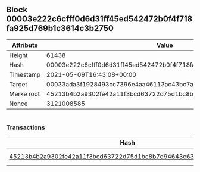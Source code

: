 ## Block 00003e222c6cfff0d6d31ff45ed542472b0f4f718fa925d769b1c3614c3b2750

Attribute | Value
--- | ---
Height | 61438
Hash | 00003e222c6cfff0d6d31ff45ed542472b0f4f718fa925d769b1c3614c3b2750
Timestamp | 2021-05-09T16:43:08+00:00
Target | 00033ada3f1928493cc7396e4aa46113ac43bc7ac52aab5d08e3934913716f64
Merke root | 45213b4b2a9302fe42a11f3bcd63722d75d1bc8b7d94643c633592045d2e250f
Nonce | 3121008585

```

```

### Transactions

Hash | Amount
--- | ---
[45213b4b2a9302fe42a11f3bcd63722d75d1bc8b7d94643c633592045d2e250f](45213b4b2a9302fe42a11f3bcd63722d75d1bc8b7d94643c633592045d2e250f.md) | 10.00000000 SKEPTI 
